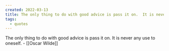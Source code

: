 ```yaml
---
created: 2022-03-13
title: The only thing to do with good advice is pass it on.  It is never any use to oneself.
tags:
  - quotes
---
```


The only thing to do with good advice is pass it on.  It is never any use to oneself. - [[Oscar Wilde]]
